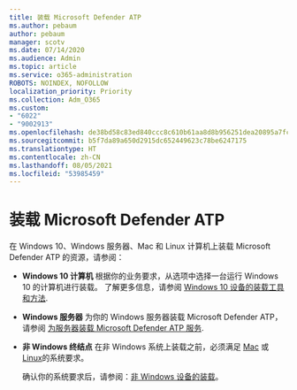 ```yaml
---
title: 装载 Microsoft Defender ATP
ms.author: pebaum
author: pebaum
manager: scotv
ms.date: 07/14/2020
ms.audience: Admin
ms.topic: article
ms.service: o365-administration
ROBOTS: NOINDEX, NOFOLLOW
localization_priority: Priority
ms.collection: Adm_O365
ms.custom:
- "6022"
- "9002913"
ms.openlocfilehash: de38bd58c83ed840ccc8c610b61aa8d8b956251dea20895a7fc0e193d11585df
ms.sourcegitcommit: b5f7da89a650d2915dc652449623c78be6247175
ms.translationtype: HT
ms.contentlocale: zh-CN
ms.lasthandoff: 08/05/2021
ms.locfileid: "53985459"
---
```

# <a name="onboarding-microsoft-defender-atp"></a>装载 Microsoft Defender ATP

在 Windows 10、Windows 服务器、Mac 和 Linux 计算机上装载 Microsoft Defender ATP 的资源，请参阅： 

- **Windows 10 计算机** 根据你的业务要求，从选项中选择一台运行 Windows 10 的计算机进行装载。 了解更多信息，请参阅 [Windows 10 设备的装载工具和方法](/windows/security/threat-protection/microsoft-defender-atp/configure-endpoints). 

- **Windows 服务器** 为你的 Windows 服务器装载 Microsoft Defender ATP，请参阅 [为服务器装载 Microsoft Defender ATP 服务](/windows/security/threat-protection/microsoft-defender-atp/configure-server-endpoints).

- **非 Windows 终结点**  在非 Windows 系统上装载之前，必须满足 [Mac](/windows/security/threat-protection/microsoft-defender-atp/microsoft-defender-atp-mac#system-requirements) 或 [Linux](/windows/security/threat-protection/microsoft-defender-atp/microsoft-defender-atp-linux#system-requirements)的系统要求。

    确认你的系统要求后，请参阅：[非 Windows 设备的装载](/windows/security/threat-protection/microsoft-defender-atp/configure-endpoints-non-windows#onboarding-non-windows-machines)。